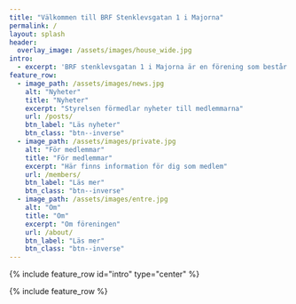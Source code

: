 ```yaml
---
title: "Välkommen till BRF Stenklevsgatan 1 i Majorna"
permalink: /
layout: splash
header:
  overlay_image: /assets/images/house_wide.jpg
intro: 
  - excerpt: 'BRF stenklevsgatan 1 i Majorna är en förening som består av 27 lägenheter. Huset byggdes 1937 och föreningen bildades 2008.' 
feature_row:
  - image_path: /assets/images/news.jpg
    alt: "Nyheter"
    title: "Nyheter"
    excerpt: "Styrelsen förmedlar nyheter till medlemmarna"
    url: /posts/
    btn_label: "Läs nyheter"
    btn_class: "btn--inverse"
  - image_path: /assets/images/private.jpg
    alt: "För medlemmar"
    title: "För medlemmar"
    excerpt: "Här finns information för dig som medlem"
    url: /members/
    btn_label: "Läs mer"
    btn_class: "btn--inverse"
  - image_path: /assets/images/entre.jpg
    alt: "Om"
    title: "Om"
    excerpt: "Om föreningen"
    url: /about/
    btn_label: "Läs mer"
    btn_class: "btn--inverse"
---
```

{% include feature_row id="intro" type="center" %}

{% include feature_row %}